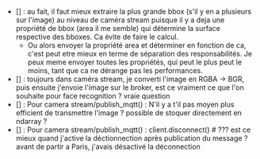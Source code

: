 - [] : au fait, il faut mieux extraire la plus grande bbox (s'il y en a plusieurs sur l'image) au niveau de caméra stream puisque il y a deja une propriété de bbox (area il me semble) qui détermine la surface respective des bboxes. Ca évite de faire le calcul.
  - Ou alors envoyer la propriété area et déterminer en fonction de ca, c'est peut etre mieux en terme de séparation des responsabilités. Je peux meme envoyer toutes les propriétés, qui peut le plus peut le moins, tant que ca ne dérange pas les performances.
- [] : toujours dans caméra stream, je converti l'image en RGBA -> BGR, puis ensuite j'envoie l'image sur le broker, est ce vraiment ce que l'on souhaite pour face recognition ? vraie question
- [] : Pour camera stream/publish_mqtt() : N'il y a t'il pas moyen plus efficient de transmettre l'image ? possible de stoquer directement en ndarray ?
- [] : Pour camera stream/publish_mqtt() : client.disconnect() # ??? est ce mieux quand j'active la déctionnection après publication du message ? avant de partir a Paris, j'avais désactivé la déconnection

